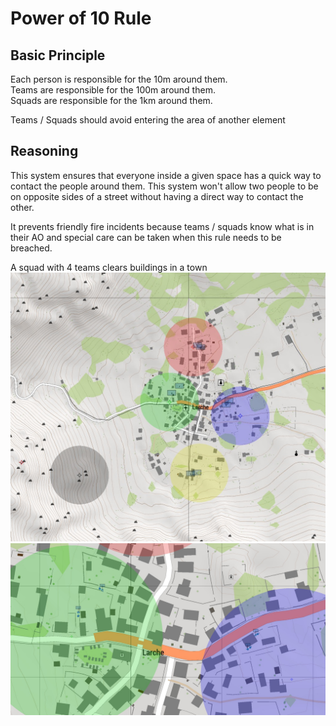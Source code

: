 # Power of 10 Rule
## Basic Principle
Each person is responsible for the 10m around them.  
Teams are responsible for the 100m around them.  
Squads are responsible for the 1km around them.  

Teams / Squads should avoid entering the area of another element

## Reasoning
This system ensures that everyone inside a given space has a quick way to contact the people around them. This system won't allow two people to be on opposite sides of a street without having a direct way to contact the other.

It prevents friendly fire incidents because teams / squads know what is in their AO and special care can be taken when this rule needs to be breached.

A squad with 4 teams clears buildings in a town
![Overview](img/10_overview.jpg)
![Closeup](img/10_closeup.jpg)

